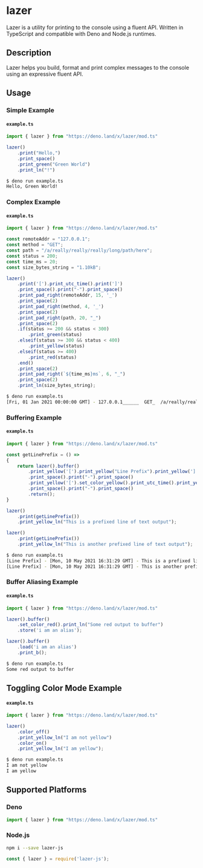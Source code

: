 # lazer

Lazer is a utility for printing to the console using a fluent API. Written in TypeScript and compatible with Deno and Node.js runtimes.

## Description
Lazer helps you build, format and print complex messages to the console using an expressive fluent API.

## Usage

### Simple Example

#### **`example.ts`**
```typescript
import { lazer } from "https://deno.land/x/lazer/mod.ts"

lazer()
    .print("Hello,")
    .print_space()
    .print_green("Green World")
    .print_ln("!")
```

```bash
$ deno run example.ts
Hello, Green World!

```

### Complex Example

#### **`example.ts`**
```typescript
import { lazer } from "https://deno.land/x/lazer/mod.ts"

const remoteAddr = "127.0.0.1";
const method = "GET";
const path = "/a/really/really/really/long/path/here";
const status = 200;
const time_ms = 20;
const size_bytes_string = "1.10kB";

lazer()
    .print('[').print_utc_time().print(']')
    .print_space().print("-").print_space()
    .print_pad_right(remoteAddr, 15, '_')
    .print_space(2)
    .print_pad_right(method, 4, '_')
    .print_space(2)
    .print_pad_right(path, 20, "_")
    .print_space(2)
    .if(status >= 200 && status < 300)
        .print_green(status)
    .elseif(status >= 300 && status < 400)
        .print_yellow(status)
    .elseif(status >= 400)
        .print_red(status)
    .end()
    .print_space(2)
    .print_pad_right(`${time_ms}ms`, 6, "_")
    .print_space(2)
    .print_ln(size_bytes_string);
```

```bash
$ deno run example.ts
[Fri, 01 Jan 2021 00:00:00 GMT] - 127.0.0.1______  GET_  /a/really/really/+42  200  20ms__  1.10kB 

```

### Buffering Example

#### **`example.ts`**
```typescript
import { lazer } from "https://deno.land/x/lazer/mod.ts"

const getLinePrefix = () => 
{
    return lazer().buffer()
        .print_yellow('[').print_yellow("Line Prefix").print_yellow(']')
        .print_space().print("-").print_space()
        .print_yellow('[').set_color_yellow().print_utc_time().print_yellow(']')
        .print_space().print("-").print_space()
        .return();
}

lazer()
    .print(getLinePrefix())
    .print_yellow_ln("This is a prefixed line of text output");

lazer()
    .print(getLinePrefix())
    .print_yellow_ln("This is another prefixed line of text output");
```

```bash
$ deno run example.ts
[Line Prefix] - [Mon, 10 May 2021 16:31:29 GMT] - This is a prefixed line of text output
[Line Prefix] - [Mon, 10 May 2021 16:31:29 GMT] - This is another prefixed line of text output

```

### Buffer Aliasing Example

#### **`example.ts`**
```typescript
import { lazer } from "https://deno.land/x/lazer/mod.ts"

lazer().buffer()
    .set_color_red().print_ln("Some red output to buffer")
    .store('i am an alias');

lazer().buffer()
    .load('i am an alias')
    .print_b();
```

```bash
$ deno run example.ts
Some red output to buffer

```

## Toggling Color Mode Example

#### **`example.ts`**
```typescript
import { lazer } from "https://deno.land/x/lazer/mod.ts"

lazer()
    .color_off()
    .print_yellow_ln("I am not yellow")
    .color_on()
    .print_yellow_ln("I am yellow");
```

```bash
$ deno run example.ts
I am not yellow
I am yellow

```

## Supported Platforms

### Deno
```typescript
import { lazer } from "https://deno.land/x/lazer/mod.ts"
```

### Node.js
```bash
npm i --save lazer-js
```
```javascript
const { lazer } = require('lazer-js');
```